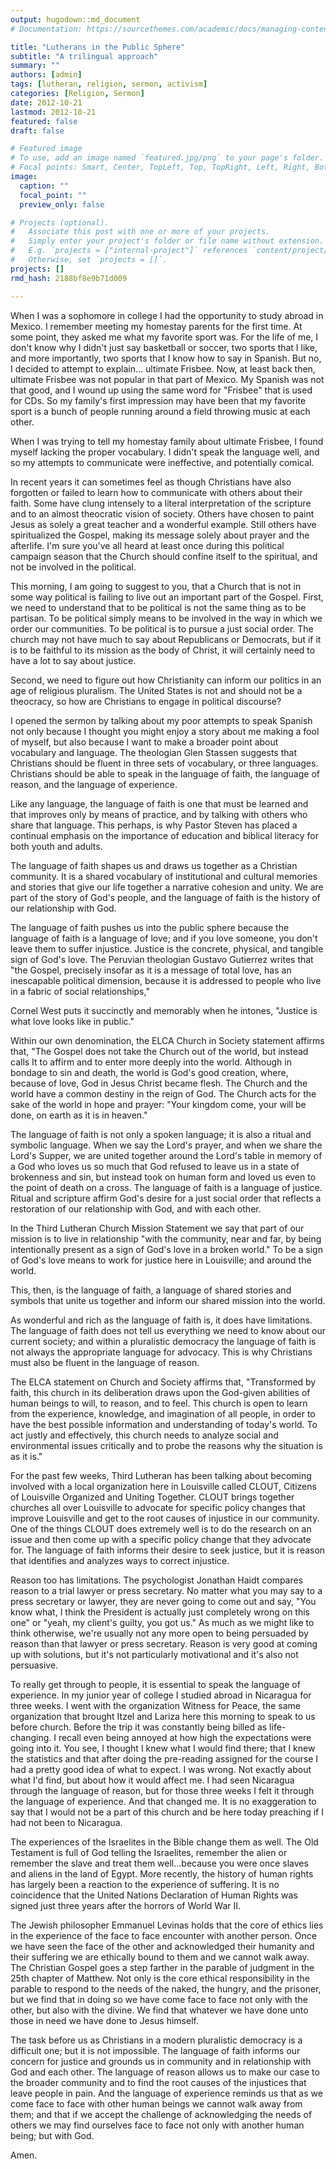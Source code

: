 ```yaml
---
output: hugodown::md_document
# Documentation: https://sourcethemes.com/academic/docs/managing-content/

title: "Lutherans in the Public Sphere"
subtitle: "A trilingual approach"
summary: ""
authors: [admin]
tags: [lutheran, religion, sermon, activism]
categories: [Religion, Sermon]
date: 2012-10-21
lastmod: 2012-10-21
featured: false
draft: false

# Featured image
# To use, add an image named `featured.jpg/png` to your page's folder.
# Focal points: Smart, Center, TopLeft, Top, TopRight, Left, Right, BottomLeft, Bottom, BottomRight.
image:
  caption: ""
  focal_point: ""
  preview_only: false

# Projects (optional).
#   Associate this post with one or more of your projects.
#   Simply enter your project's folder or file name without extension.
#   E.g. `projects = ["internal-project"]` references `content/project/deep-learning/index.md`.
#   Otherwise, set `projects = []`.
projects: []
rmd_hash: 2188bf8e9b71d009

---
```


When I was a sophomore in college I had the opportunity to study abroad in Mexico. I remember meeting my homestay parents for the first time. At some point, they asked me what my favorite sport was. For the life of me, I don't know why I didn't just say basketball or soccer, two sports that I like, and more importantly, two sports that I know how to say in Spanish. But no, I decided to attempt to explain... ultimate Frisbee. Now, at least back then, ultimate Frisbee was not popular in that part of Mexico. My Spanish was not that good, and I wound up using the same word for "Frisbee" that is used for CDs. So my family's first impression may have been that my favorite sport is a bunch of people running around a field throwing music at each other.

When I was trying to tell my homestay family about ultimate Frisbee, I found myself lacking the proper vocabulary. I didn't speak the language well, and so my attempts to communicate were ineffective, and potentially comical.

In recent years it can sometimes feel as though Christians have also forgotten or failed to learn how to communicate with others about their faith. Some have clung intensely to a literal interpretation of the scripture and to an almost theocratic vision of society. Others have chosen to paint Jesus as solely a great teacher and a wonderful example. Still others have spiritualized the Gospel, making its message solely about prayer and the afterlife. I'm sure you've all heard at least once during this political campaign season that the Church should confine itself to the spiritual, and not be involved in the political.

This morning, I am going to suggest to you, that a Church that is not in some way political is failing to live out an important part of the Gospel. First, we need to understand that to be political is not the same thing as to be partisan. To be political simply means to be involved in the way in which we order our communities. To be political is to pursue a just social order. The church may not have much to say about Republicans or Democrats, but if it is to be faithful to its mission as the body of Christ, it will certainly need to have a lot to say about justice.

Second, we need to figure out how Christianity can inform our politics in an age of religious pluralism. The United States is not and should not be a theocracy, so how are Christians to engage in political discourse?

I opened the sermon by talking about my poor attempts to speak Spanish not only because I thought you might enjoy a story about me making a fool of myself, but also because I want to make a broader point about vocabulary and language. The theologian Glen Stassen suggests that Christians should be fluent in three sets of vocabulary, or three languages. Christians should be able to speak in the language of faith, the language of reason, and the language of experience.

Like any language, the language of faith is one that must be learned and that improves only by means of practice, and by talking with others who share that language. This perhaps, is why Pastor Steven has placed a continual emphasis on the importance of education and biblical literacy for both youth and adults.

The language of faith shapes us and draws us together as a Christian community. It is a shared vocabulary of institutional and cultural memories and stories that give our life together a narrative cohesion and unity. We are part of the story of God's people, and the language of faith is the history of our relationship with God.

The language of faith pushes us into the public sphere because the language of faith is a language of love; and if you love someone, you don't leave them to suffer injustice. Justice is the concrete, physical, and tangible sign of God's love. The Peruvian theologian Gustavo Gutierrez writes that "the Gospel, precisely insofar as it is a message of total love, has an inescapable political dimension, because it is addressed to people who live in a fabric of social relationships,"

Cornel West puts it succinctly and memorably when he intones, "Justice is what love looks like in public."

Within our own denomination, the ELCA Church in Society statement affirms that, "The Gospel does not take the Church out of the world, but instead calls It to affirm and to enter more deeply into the world. Although in bondage to sin and death, the world is God's good creation, where, because of love, God in Jesus Christ became flesh. The Church and the world have a common destiny in the reign of God. The Church acts for the sake of the world in hope and prayer: "Your kingdom come, your will be done, on earth as it is in heaven."

The language of faith is not only a spoken language; it is also a ritual and symbolic language. When we say the Lord's prayer, and when we share the Lord's Supper, we are united together around the Lord's table in memory of a God who loves us so much that God refused to leave us in a state of brokenness and sin, but instead took on human form and loved us even to the point of death on a cross. The language of faith is a language of justice. Ritual and scripture affirm God's desire for a just social order that reflects a restoration of our relationship with God, and with each other.

In the Third Lutheran Church Mission Statement we say that part of our mission is to live in relationship "with the community, near and far, by being intentionally present as a sign of God's love in a broken world." To be a sign of God's love means to work for justice here in Louisville; and around the world.

This, then, is the language of faith, a language of shared stories and symbols that unite us together and inform our shared mission into the world.

As wonderful and rich as the language of faith is, it does have limitations. The language of faith does not tell us everything we need to know about our current society; and within a pluralistic democracy the language of faith is not always the appropriate language for advocacy. This is why Christians must also be fluent in the language of reason.

The ELCA statement on Church and Society affirms that, "Transformed by faith, this church in its deliberation draws upon the God-given abilities of human beings to will, to reason, and to feel. This church is open to learn from the experience, knowledge, and imagination of all people, in order to have the best possible information and understanding of today's world. To act justly and effectively, this church needs to analyze social and environmental issues critically and to probe the reasons why the situation is as it is."

For the past few weeks, Third Lutheran has been talking about becoming involved with a local organization here in Louisville called CLOUT, Citizens of Louisville Organized and Uniting Together. CLOUT brings together churches all over Louisville to advocate for specific policy changes that improve Louisville and get to the root causes of injustice in our community. One of the things CLOUT does extremely well is to do the research on an issue and then come up with a specific policy change that they advocate for. The language of faith informs their desire to seek justice, but it is reason that identifies and analyzes ways to correct injustice.

Reason too has limitations. The psychologist Jonathan Haidt compares reason to a trial lawyer or press secretary. No matter what you may say to a press secretary or lawyer, they are never going to come out and say, "You know what, I think the President is actually just completely wrong on this one" or "yeah, my client's guilty, you got us." As much as we might like to think otherwise, we're usually not any more open to being persuaded by reason than that lawyer or press secretary. Reason is very good at coming up with solutions, but it's not particularly motivational and it's also not persuasive.

To really get through to people, it is essential to speak the language of experience. In my junior year of college I studied abroad in Nicaragua for three weeks. I went with the organization Witness for Peace, the same organization that brought Itzel and Lariza here this morning to speak to us before church. Before the trip it was constantly being billed as life-changing. I recall even being annoyed at how high the expectations were going into it. You see, I thought I knew what I would find there; that I knew the statistics and that after doing the pre-reading assigned for the course I had a pretty good idea of what to expect. I was wrong. Not exactly about what I'd find, but about how it would affect me. I had seen Nicaragua through the language of reason, but for those three weeks I felt it through the language of experience. And that changed me. It is no exaggeration to say that I would not be a part of this church and be here today preaching if I had not been to Nicaragua.

The experiences of the Israelites in the Bible change them as well. The Old Testament is full of God telling the Israelites, remember the alien or remember the slave and treat them well...because you were once slaves and aliens in the land of Egypt. More recently, the history of human rights has largely been a reaction to the experience of suffering. It is no coincidence that the United Nations Declaration of Human Rights was signed just three years after the horrors of World War II.

The Jewish philosopher Emmanuel Levinas holds that the core of ethics lies in the experience of the face to face encounter with another person. Once we have seen the face of the other and acknowledged their humanity and their suffering we are ethically bound to them and we cannot walk away. The Christian Gospel goes a step farther in the parable of judgment in the 25th chapter of Matthew. Not only is the core ethical responsibility in the parable to respond to the needs of the naked, the hungry, and the prisoner, but we find that in doing so we have come face to face not only with the other, but also with the divine. We find that whatever we have done unto those in need we have done to Jesus himself.

The task before us as Christians in a modern pluralistic democracy is a difficult one; but it is not impossible. The language of faith informs our concern for justice and grounds us in community and in relationship with God and each other. The language of reason allows us to make our case to the broader community and to find the root causes of the injustices that leave people in pain. And the language of experience reminds us that as we come face to face with other human beings we cannot walk away from them; and that if we accept the challenge of acknowledging the needs of others we may find ourselves face to face not only with another human being; but with God.

Amen.

